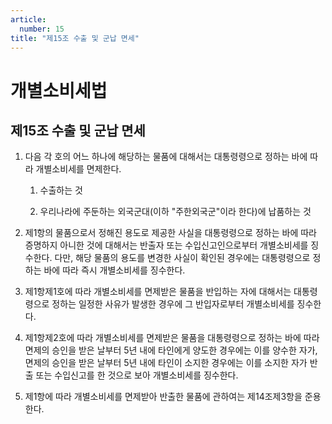 ```yaml
---
article:
  number: 15
title: "제15조 수출 및 군납 면세"
---
```

# 개별소비세법

## 제15조 수출 및 군납 면세

1. 다음 각 호의 어느 하나에 해당하는 물품에 대해서는 대통령령으로 정하는 바에 따라 개별소비세를 면제한다.

    1. 수출하는 것

    2. 우리나라에 주둔하는 외국군대(이하 "주한외국군"이라 한다)에 납품하는 것

2. 제1항의 물품으로서 정해진 용도로 제공한 사실을 대통령령으로 정하는 바에 따라 증명하지 아니한 것에 대해서는 반출자 또는 수입신고인으로부터 개별소비세를 징수한다. 다만, 해당 물품의 용도를 변경한 사실이 확인된 경우에는 대통령령으로 정하는 바에 따라 즉시 개별소비세를 징수한다.

3. 제1항제1호에 따라 개별소비세를 면제받은 물품을 반입하는 자에 대해서는 대통령령으로 정하는 일정한 사유가 발생한 경우에 그 반입자로부터 개별소비세를 징수한다.

4. 제1항제2호에 따라 개별소비세를 면제받은 물품을 대통령령으로 정하는 바에 따라 면제의 승인을 받은 날부터 5년 내에 타인에게 양도한 경우에는 이를 양수한 자가, 면제의 승인을 받은 날부터 5년 내에 타인이 소지한 경우에는 이를 소지한 자가 반출 또는 수입신고를 한 것으로 보아 개별소비세를 징수한다.

5. 제1항에 따라 개별소비세를 면제받아 반출한 물품에 관하여는 제14조제3항을 준용한다.
